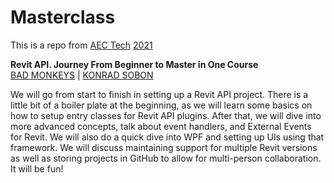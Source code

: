 # Masterclass
This is a repo from [AEC Tech](https://www.aectech.us/) [2021](https://www.aectech.us/workshops)

**Revit API. Journey From Beginner to Master in One Course**   
[BAD MONKEYS](https://www.badmonkeys.net/) | [KONRAD SOBON](https://www.linkedin.com/in/konrad-k-sobon-05457219/)   

We will go from start to finish in setting up a Revit API project. There is a little bit of a boiler plate at the beginning, as we will learn some basics on how to setup entry classes for Revit API plugins. After that, we will dive into more advanced concepts, talk about event handlers, and External Events for Revit. We will also do a quick dive into WPF and setting up UIs using that framework. We will discuss maintaining support for multiple Revit versions as well as storing projects in GitHub to allow for multi-person collaboration. It will be fun!
